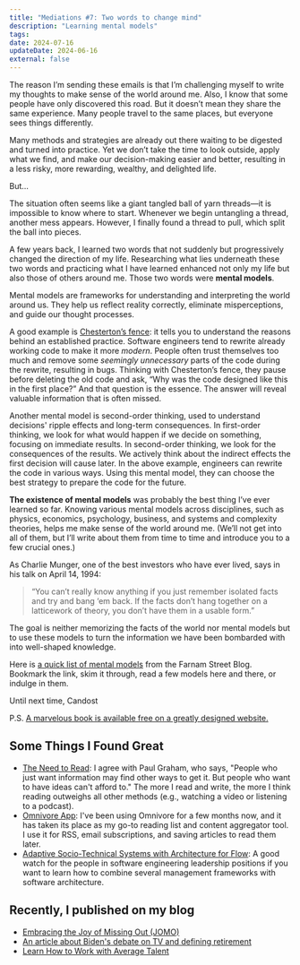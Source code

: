```yaml
---
title: "Mediations #7: Two words to change mind"
description: "Learning mental models"
tags:
date: 2024-07-16
updateDate: 2024-06-16
external: false
---
```


The reason I’m sending these emails is that I’m challenging myself to write my thoughts to make sense of the world around me. Also, I know that some people have only discovered this road. But it doesn’t mean they share the same experience. Many people travel to the same places, but everyone sees things differently.

Many methods and strategies are already out there waiting to be digested and turned into practice. Yet we don’t take the time to look outside, apply what we find, and make our decision-making easier and better, resulting in a less risky, more rewarding, wealthy, and delighted life.

But…

The situation often seems like a giant tangled ball of yarn threads—it is impossible to know where to start. Whenever we begin untangling a thread, another mess appears. However, I finally found a thread to pull, which split the ball into pieces.

A few years back, I learned two words that not suddenly but progressively changed the direction of my life. Researching what lies underneath these two words and practicing what I have learned enhanced not only my life but also those of others around me. Those two words were **mental models**.

Mental models are frameworks for understanding and interpreting the world around us. They help us reflect reality correctly, eliminate misperceptions, and guide our thought processes.

A good example is [Chesterton’s fence](/chestertons-fence/): it tells you to understand the reasons behind an established practice. Software engineers tend to rewrite already working code to make it more *modern*. People often trust themselves too much and remove some *seemingly unnecessary* parts of the code during the rewrite, resulting in bugs. Thinking with Chesterton’s fence, they pause before deleting the old code and ask, “Why was the code designed like this in the first place?” And that question is the essence. The answer will reveal valuable information that is often missed.

Another mental model is second-order thinking, used to understand decisions' ripple effects and long-term consequences. In first-order thinking, we look for what would happen if we decide on something, focusing on immediate results. In second-order thinking, we look for the consequences of the results. We actively think about the indirect effects the first decision will cause later. In the above example, engineers can rewrite the code in various ways. Using this mental model, they can choose the best strategy to prepare the code for the future.

**The existence of mental models** was probably the best thing I’ve ever learned so far. Knowing various mental models across disciplines, such as physics, economics, psychology, business, and systems and complexity theories, helps me make sense of the world around me. (We’ll not get into all of them, but I’ll write about them from time to time and introduce you to a few crucial ones.)

As Charlie Munger, one of the best investors who have ever lived, says in his talk on April 14, 1994:
> “You can’t really know anything if you just remember isolated facts and try and bang ‘em back. If the facts don’t hang together on a latticework of theory, you don’t have them in a usable form.”

The goal is neither memorizing the facts of the world nor mental models but to use these models to turn the information we have been bombarded with into well-shaped knowledge.

Here is [a quick list of mental models](https://fs.blog/mental-models/) from the Farnam Street Blog. Bookmark the link, skim it through, read a few models here and there, or indulge in them.

Until next time,
Candost

P.S. [A marvelous book is available free on a greatly designed website.](https://www.stripe.press/poor-charlies-almanack)

## Some Things I Found Great

- [​The Need to Read​](https://paulgraham.com/read.html): I agree with Paul Graham, who says, "People who just want information may find other ways to get it. But people who want to have ideas can't afford to." The more I read and write, the more I think reading outweighs all other methods (e.g., watching a video or listening to a podcast).
- [​Omnivore App​](https://omnivore.app/): I've been using Omnivore for a few months now, and it has taken its place as my go-to reading list and content aggregator tool. I use it for RSS, email subscriptions, and saving articles to read them later.
- [​Adaptive Socio-Technical Systems with Architecture for Flow​](https://www.youtube.com/watch?v=aHx-HstjwdM): A good watch for the people in software engineering leadership positions if you want to learn how to combine several management frameworks with software architecture.

## Recently, I published on my blog

- [​Embracing the Joy of Missing Out (JOMO)​](/embracing-the-joy-of-missing-out/)
- [​An article about Biden's debate on TV and defining retirement​](/journal/an-article-about-bidens-debate-on-tv-and-retirement/)
- [​Learn How to Work with Average Talent​](/journal/learn-how-to-work-with-average-talent/)
